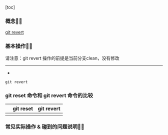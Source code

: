 [toc]

### 概念👨‍🦲
[git revert](https://git-scm.com/docs/git-revert)

### 基本操作👨‍🦲
请注意：git revert 操作的前提是当前分支clean，没有修改

***

- 
```
git revert
```

### git reset 命令和 git revert 命令的比较
||git reset|git revert|
|---|---|---|
||||

### 常见实际操作 & 碰到的问题说明👨‍🦲